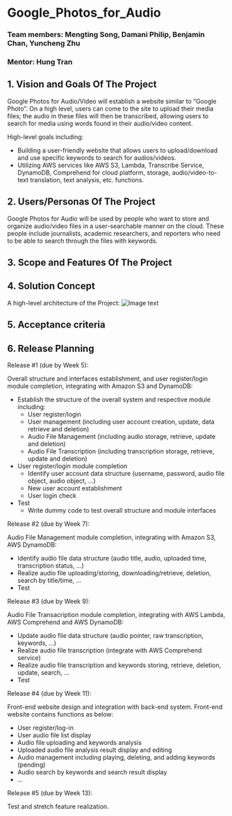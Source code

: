 # Google_Photos_for_Audio

### Team members: Mengting Song, Damani Philip, Benjamin Chan,  Yuncheng Zhu
### Mentor: Hung Tran

## 1. Vision and Goals Of The Project
Google Photos for Audio/Video will establish a website similar to “Google Photo”. On a high level, users can come to the site to upload their media files; the audio in these files will then be transcribed, allowing users to search for media using words found in their audio/video content.

High-level goals including:
* Building a user-friendly website that allows users to upload/download and use specific keywords to search for audios/videos.
* Utilizing AWS services like AWS S3, Lambda, Transcribe Service, DynamoDB, Comprehend for cloud platform, storage, audio/video-to-text translation, text analysis, etc. functions.

## 2. Users/Personas Of The Project
Google Photos for Audio will be used by people who want to store and organize audio/video files in a user-searchable manner on the cloud. These people include journalists, academic researchers, and reporters who need to be able to search through the files with keywords.

## 3. Scope and Features Of The Project

## 4. Solution Concept
A high-level architecture of the Project:
![Image text](https://github.com/MengtingSong/Google_Photos_for_Audio/blob/master/architecture.png)


## 5. Acceptance criteria

## 6. Release Planning
Release #1 (due by Week 5): 

Overall structure and interfaces establishment, and user register/login module completion, integrating with Amazon S3 and DynamoDB: 
* Establish the structure of the overall system and respective module including:
  * User register/login
  * User management (including user account creation, update, data retrieve and deletion)
  * Audio File Management (including audio storage, retrieve, update and deletion)
  * Audio File Transcription (including transcription storage, retrieve, update and deletion)
* User register/login module completion
  * Identify user account data structure (username, password, audio file object, audio object, ...)
  * New user account establishment
  * User login check
* Test
  * Write dummy code to test overall structure and module interfaces

Release #2 (due by Week 7): 

Audio File Management module completion, integrating with Amazon S3, AWS DynamoDB:
* Identify audio file data structure (audio title, audio, uploaded time, transcription status, ...)
* Realize audio file uploading/storing, downloading/retrieve, deletion, search by title/time, ...
* Test

Release #3 (due by Week 9): 

Audio File Transacription module completion, integrating with AWS Lambda, AWS Comprehend and AWS DynamoDB:
* Update audio file data structure (audio pointer, raw transcription, keywords, ...) 
* Realize audio file transcription (integrate with AWS Comprehend service)
* Realize audio file transcription and keywords storing, retrieve, deletion, update, search, ...
* Test

Release #4 (due by Week 11): 

Front-end website design and integration with back-end system. 
Front-end website contains functions as below:
* User register/log-in
* User audio file list display
* Audio file uploading and keywords analysis
* Uploaded audio file analysis result display and editing
* Audio management including playing, deleting, and adding keywords (pending)
* Audio search by keywords and search result display
* ...

Release #5 (due by Week 13): 

Test and stretch feature realization.
